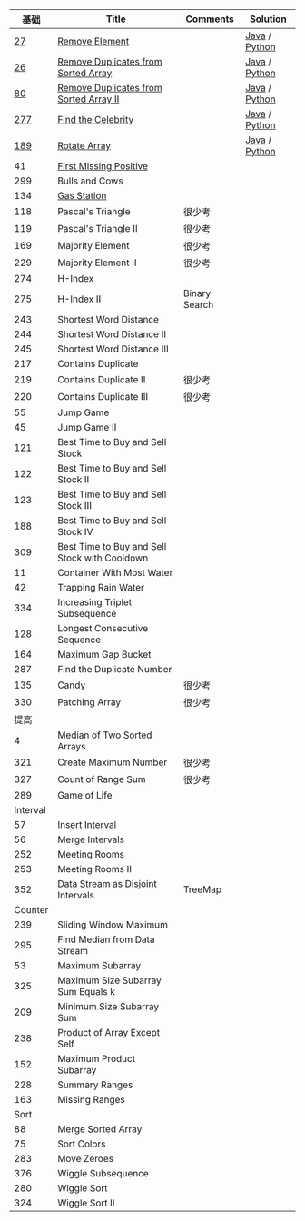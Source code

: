基础 |   Title  | Comments	|Solution	 
---  | --- | ---|---
[27](https://github.com/xliu117/Leetcode/tree/master/%E5%88%86%E7%B1%BB%E9%A1%BA%E5%BA%8F%E8%A1%A8/1.%20Array/LC27.%20Remove%20Element)	|[Remove Element](https://leetcode.com/problems/remove-element/)	| | [Java](https://github.com/xliu117/Leetcode/blob/master/%E5%88%86%E7%B1%BB%E9%A1%BA%E5%BA%8F%E8%A1%A8/1.%20Array/LC27.%20Remove%20Element/solution.java) / [Python](https://github.com/xliu117/Leetcode/blob/master/%E5%88%86%E7%B1%BB%E9%A1%BA%E5%BA%8F%E8%A1%A8/1.%20Array/LC27.%20Remove%20Element/solution.py)
[26](https://github.com/xliu117/Leetcode/tree/master/%E5%88%86%E7%B1%BB%E9%A1%BA%E5%BA%8F%E8%A1%A8/1.%20Array/LC26.%20Remove%20Duplicates%20from%20Sorted%20Array)	|[Remove Duplicates from Sorted Array](https://leetcode.com/problems/remove-duplicates-from-sorted-array/)	|| [Java](https://github.com/xliu117/Leetcode/blob/master/%E5%88%86%E7%B1%BB%E9%A1%BA%E5%BA%8F%E8%A1%A8/1.%20Array/LC26.%20Remove%20Duplicates%20from%20Sorted%20Array/solution.java) / [Python](https://github.com/xliu117/Leetcode/blob/master/%E5%88%86%E7%B1%BB%E9%A1%BA%E5%BA%8F%E8%A1%A8/1.%20Array/LC26.%20Remove%20Duplicates%20from%20Sorted%20Array/solution.py)
[80](https://github.com/xliu117/Leetcode/tree/master/%E5%88%86%E7%B1%BB%E9%A1%BA%E5%BA%8F%E8%A1%A8/1.%20Array/LC80.%20Remove%20Duplicates%20from%20Sorted%20Array%20II)	|[Remove Duplicates from Sorted Array II](https://leetcode.com/problems/remove-duplicates-from-sorted-array-ii/)	|| [Java](https://github.com/xliu117/Leetcode/blob/master/%E5%88%86%E7%B1%BB%E9%A1%BA%E5%BA%8F%E8%A1%A8/1.%20Array/LC80.%20Remove%20Duplicates%20from%20Sorted%20Array%20II/solution.java) / [Python](https://github.com/xliu117/Leetcode/blob/master/%E5%88%86%E7%B1%BB%E9%A1%BA%E5%BA%8F%E8%A1%A8/1.%20Array/LC80.%20Remove%20Duplicates%20from%20Sorted%20Array%20II/solution.py)
[277](https://github.com/xliu117/Leetcode/tree/master/%E5%88%86%E7%B1%BB%E9%A1%BA%E5%BA%8F%E8%A1%A8/1.%20Array/LC277.%20Find%20the%20Celebrity)	|[Find the Celebrity](https://leetcode.com/problems/find-the-celebrity/)	|| [Java](https://github.com/xliu117/Leetcode/blob/master/%E5%88%86%E7%B1%BB%E9%A1%BA%E5%BA%8F%E8%A1%A8/1.%20Array/LC277.%20Find%20the%20Celebrity/solution.java) / [Python](https://github.com/xliu117/Leetcode/blob/master/%E5%88%86%E7%B1%BB%E9%A1%BA%E5%BA%8F%E8%A1%A8/1.%20Array/LC277.%20Find%20the%20Celebrity/solution.py)
[189](https://github.com/xliu117/Leetcode/tree/master/%E5%88%86%E7%B1%BB%E9%A1%BA%E5%BA%8F%E8%A1%A8/1.%20Array/LC189.%20Rotate%20Array)	|[Rotate Array](https://leetcode.com/problems/rotate-array/)	||[Java](https://github.com/xliu117/Leetcode/blob/master/%E5%88%86%E7%B1%BB%E9%A1%BA%E5%BA%8F%E8%A1%A8/1.%20Array/LC189.%20Rotate%20Array/solution.java) / [Python](https://github.com/xliu117/Leetcode/blob/master/%E5%88%86%E7%B1%BB%E9%A1%BA%E5%BA%8F%E8%A1%A8/1.%20Array/LC189.%20Rotate%20Array/solution.py)
41	|[First Missing Positive](https://leetcode.com/problems/first-missing-positive/)	||
299	|Bulls and Cows	||
134	|[Gas Station](https://leetcode.com/problems/gas-station/)|	|
118	|Pascal's Triangle|	很少考|
119	|Pascal's Triangle II	|很少考|
169	|Majority Element	|很少考|
229	|Majority Element II	|很少考|
274	|H-Index	||
275|	H-Index II	|Binary Search|
243	|Shortest Word Distance	||
244	|Shortest Word Distance II	||
245	|Shortest Word Distance III	||
217|	Contains Duplicate	||
219|	Contains Duplicate II	|很少考|
220	|Contains Duplicate III	|很少考|
55	|Jump Game	||
45	|Jump Game II	||
121	|Best Time to Buy and Sell Stock	||
122	|Best Time to Buy and Sell Stock II	||
123	|Best Time to Buy and Sell Stock III	||
188	|Best Time to Buy and Sell Stock IV	||
309	|Best Time to Buy and Sell Stock with Cooldown	||
11	|Container With Most Water	||
42	|Trapping Rain Water	||
334	|Increasing Triplet Subsequence	||
128	|Longest Consecutive Sequence	||
164	|Maximum Gap	Bucket||
287	|Find the Duplicate Number	||
135	|Candy	|很少考|
330	|Patching Array	|很少考|
提高	|	||
4	|Median of Two Sorted Arrays	||
321	|Create Maximum Number	|很少考|
327	|Count of Range Sum|	很少考|
289	|Game of Life	||
Interval	||	|
57	|Insert Interval	||
56	|Merge Intervals|	|
252|	Meeting Rooms|	|
253|	Meeting Rooms II	||
352	|Data Stream as Disjoint Intervals|	TreeMap|
Counter	||	|
239	|Sliding Window Maximum	||
295	|Find Median from Data Stream	||
53	|Maximum Subarray	||
325	|Maximum Size Subarray Sum Equals k	||
209	|Minimum Size Subarray Sum	||
238	|Product of Array Except Self	||
152|	Maximum Product Subarray	||
228|	Summary Ranges	||
163	|Missing Ranges|	|
Sort	||	|
88|	Merge Sorted Array	||
75|	Sort Colors	||
283|	Move Zeroes	||
376	|Wiggle Subsequence	||
280	|Wiggle Sort	||
324|	Wiggle Sort II||
